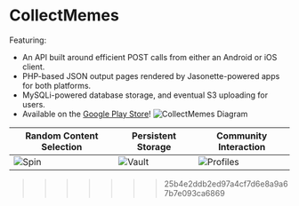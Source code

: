 # CollectMemes

Featuring:
* An API built around efficient POST calls from either an Android or iOS client.
* PHP-based JSON output pages rendered by Jasonette-powered apps for both platforms.
* MySQLi-powered database storage, and eventual S3 uploading for users.
* Available on the [Google Play Store](https://play.google.com/store/apps/details?id=com.collectmemes&pcampaignid=pcampaignidMKT-Other-global-all-co-prtnr-py-PartBadge-Mar2515-1)!
![CollectMemes Diagram](http://adambullard.com/CMBackend.png)

| Random Content Selection | Persistent Storage | Community Interaction |
| ------------ | ------------- | ------------- |
| ![Spin](http://adambullard.com/images/cm/1.png)  |  ![Vault](http://adambullard.com/images/cm/2.png) |  ![Profiles](http://adambullard.com/images/cm/3.png) |

>>>>>>> 25b4e2ddb2ed97a4cf7d6e8a9a67b7e093ca6869

